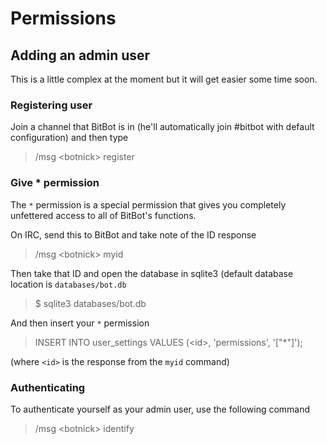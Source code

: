 # Permissions

## Adding an admin user

This is a little complex at the moment but it will get easier some time soon.

### Registering user

Join a channel that BitBot is in (he'll automatically join #bitbot with default
configuration) and then type

> /msg &lt;botnick> register <password>

### Give * permission

The `*` permission is a special permission that gives you completely unfettered 
access to all of BitBot's functions.

On IRC, send this to BitBot and take note of the ID response

> /msg &lt;botnick> myid

Then take that ID and open the database in sqlite3 (default database location is 
`databases/bot.db`

> $ sqlite3 databases/bot.db

And then insert your `*` permission

> INSERT INTO user_settings VALUES (&lt;id>, 'permissions', '["*"]');

(where `<id>` is the response from the `myid` command)

### Authenticating

To authenticate yourself as your admin user, use the following command

> /msg &lt;botnick> identify <password>

